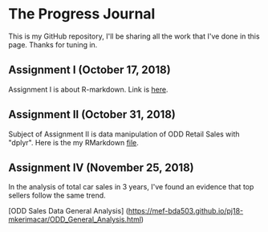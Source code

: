 # The Progress Journal 

This is my GitHub repository, I'll be sharing all the work that I've done in this page. 
Thanks for tuning in. 

## Assignment I (October 17, 2018)

Assignment I is about R-markdown. Link is [here](https://mef-bda503.github.io/pj18-mkerimacar/BDA_Assignment1_Kerim.html).


## Assignment II (October 31, 2018)

Subject of Assignment II is data manipulation of ODD Retail Sales with "dplyr".
Here is the my RMarkdown [file](https://mef-bda503.github.io/pj18-mkerimacar/odd_manipulation_Kerim.html).


## Assignment IV (November 25, 2018)

In the analysis of total car sales in 3 years, I've found an evidence that top sellers follow the same trend.

[ODD Sales Data General Analysis] (https://mef-bda503.github.io/pj18-mkerimacar/ODD_General_Analysis.html)
